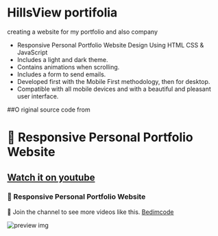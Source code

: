 # HillsView portifolia 
 creating a website for my portfolio and also company

- Responsive Personal Portfolio Website Design Using HTML CSS & JavaScript
- Includes a light and dark theme.
- Contains animations when scrolling.
- Includes a form to send emails.
- Developed first with the Mobile First methodology, then for desktop.
- Compatible with all mobile devices and with a beautiful and pleasant user interface.


##O riginal source code from 
# 💼 Responsive Personal Portfolio Website
## [Watch it on youtube](https://youtu.be/5-_2z-DdWng)
### 💼 Responsive Personal Portfolio Website

💙 Join the channel to see more videos like this. [Bedimcode](https://www.youtube.com/c/Bedimcode)

![preview img](/preview.png)
